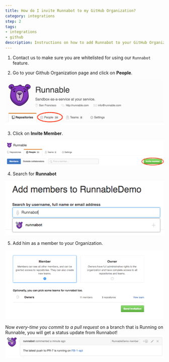 ```yaml
---
title: How do I invite Runnabot to my GitHub Organization?
category: integrations
step: 2
tags:
- integrations
- github
description: Instructions on how to add Runnabot to your GitHub Organization
---
```


1. Contact us to make sure you are whitelisted for using our `Runnabot` feature.

2. Go to your Github Organization page and click on **People**.

  ![GitHub Organization People](/images/runnabot-people.png)

3. Click on **Invite Member**.

  ![GitHub Invite Member](/images/runnabot-invite.png)

4. Search for **Runnabot**

  ![GitHub Add User](/images/runnabot-add-user.png)

5. Add him as a member to your Organization.

  ![GitHub Choose Member](/images/runnabot-choose-member.png)

Now *every-time you commit to a pull request* on a branch that is Running on Runnable, you will get a status update from Runnabot! 
![GitHub PR Notification](/images/runnabot-notify.png)
